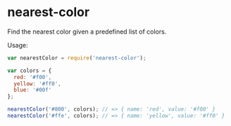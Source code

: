 # nearest-color

Find the nearest color given a predefined list of colors.

Usage:

```javascript
var nearestColor = require('nearest-color');

var colors = {
  red: '#f00',
  yellow: '#ff0',
  blue: '#00f'
};

nearestColor('#800', colors); // => { name: 'red', value: '#f00' }
nearestColor('#ffe', colors); // => { name: 'yellow', value: '#ff0' }
```

